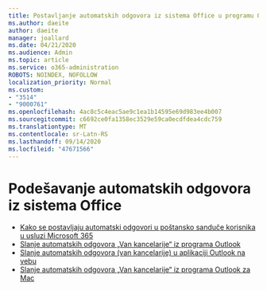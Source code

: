 ```yaml
---
title: Postavljanje automatskih odgovora iz sistema Office u programu Outlook
ms.author: daeite
author: daeite
manager: joallard
ms.date: 04/21/2020
ms.audience: Admin
ms.topic: article
ms.service: o365-administration
ROBOTS: NOINDEX, NOFOLLOW
localization_priority: Normal
ms.custom:
- "3514"
- "9000761"
ms.openlocfilehash: 4ac8c5c4eac5ae9c1ea1b14595e69d983ee4b007
ms.sourcegitcommit: c6692ce0fa1358ec3529e59ca0ecdfdea4cdc759
ms.translationtype: MT
ms.contentlocale: sr-Latn-RS
ms.lasthandoff: 09/14/2020
ms.locfileid: "47671566"
---
```

# <a name="set-up-out-of-office-automatic-replies"></a>Podešavanje automatskih odgovora iz sistema Office

- [Kako se postavljaju automatski odgovori u poštansko sanduče korisnika u usluzi Microsoft 365](https://docs.microsoft.com/exchange/troubleshoot/configure-mailboxes/set-automatic-replies)
- [Slanje automatskih odgovora „Van kancelarije“ iz programa Outlook](https://support.office.com/article/9742f476-5348-4f9f-997f-5e208513bd67)
- [Slanje automatskih odgovora (van kancelarije) u aplikaciji Outlook na vebu](https://support.office.com/article/0c193ab0-b9e1-4058-84be-a5b014242290)
- [Slanje automatskih odgovora „Van kancelarije“ iz programa Outlook za Mac](https://support.office.com/article/4e07ab75-beda-4f9e-bcdc-44471ebacdee)